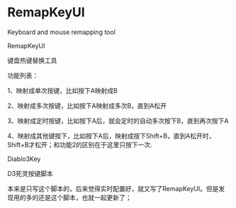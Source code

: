 ﻿# RemapKeyUI
Keyboard and mouse remapping tool

RemapKeyUI

键盘热键替换工具

功能列表：

1、映射成单次按键，比如按下A映射成B

2、映射成多次按键，比如按下A映射成多次B，直到A松开

3、映射成定时按键，比如按下A后，就会定时的自动多次按下B，直到再次按下A

4、映射成其他键按下，比如按下A后，映射成按下Shift+B，直到A松开时，Shift+B才松开；和功能2的区别在于这里只按下一次.


Diablo3Key

D3死灵按键脚本

本来是只写这个脚本的，后来觉得实时配置好，就又写了RemapKeyUI。但是发现用的多的还是这个脚本，也就一起更新了；


